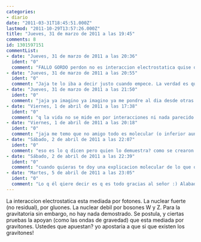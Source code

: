 ```yaml
---
categories:
- diario
date: "2011-03-31T18:45:51.000Z"
lastmod: "2011-10-29T13:57:26.000Z"
title: "Jueves, 31 de marzo de 2011 a las 19:45"
comments: 8
id: 1301597151
commentList:
- date: "Jueves, 31 de marzo de 2011 a las 20:36"
  ident: "0"
  comment: "FALLO GORDO perdon no es interaccion electrostatica quise decir electromagnetica por favor perdonen fallo GORDO"
- date: "Jueves, 31 de marzo de 2011 a las 20:55"
  ident: "0"
  comment: "Jaja te lo iba a decir justo cuando empece. La verdad es que no podria apostar nada, estudiamos el mismo campo desde perspectivas diferentes, lo que yo aprendo sobre electromagnetismo es mucho mas fisico que eso"
- date: "Jueves, 31 de marzo de 2011 a las 21:50"
  ident: "0"
  comment: "jaja ya imagino ya imagino ya me pondre al dia desde otras perspectivas cuando tenga tiempo libre, un curso sin prestarle mucha atencion pasa factura xd"
- date: "Viernes, 1 de abril de 2011 a las 17:38"
  ident: "0"
  comment: "q la vida no se mide en por interacciones ni nada parecido es simplemente un engaño del sistema"
- date: "Viernes, 1 de abril de 2011 a las 20:18"
  ident: "0"
  comment: "jaja me temo que no amigo todo es molecular (o inferior aun) y por tanto todo son interacciones!"
- date: "Sábado, 2 de abril de 2011 a las 22:07"
  ident: "0"
  comment: "eso es lo q dicen pero quien lo demuestra? como se crearon todas esas moleculas y todo lo demas, y como se creo lo q creo eso?"
- date: "Sábado, 2 de abril de 2011 a las 22:39"
  ident: "0"
  comment: "cuando quieras te doy una explicacion molecular de lo que quieras , o al menos lo intento (tampoco te pases xd que no todo esta descubierto, pero se avanza). por cierto las moleculas se crean porque son mas estables que los atomos sueltos y por tanto es mas probable que te encuentres los atomos unidos en moleculas que sueltos, aunque esta estabilidad depende de muchos factores y podria invertirse!"
- date: "Martes, 5 de abril de 2011 a las 23:05"
  ident: "0"
  comment: "Lo q él qiere decir es q es todo gracias al señor :) Alabado sea el señor!  \n  \nY esto me recuerda a un chiste, es.. una viñeta.  \nPadre e hijo canturrean: Adorar el niño, a dorar el ni ño ....  \nSí, metian una tarta en forma de belen al horno :D"
---
```


La interaccion electrostatica esta mediada por fotones. La nuclear fuerte (no residual), por gluones. La nuclear debil por bosones W y Z. Para la gravitatoria sin embargo, no hay nada demostrado. Se postula, y ciertas pruebas la apoyan (como las ondas de gravedad) que esta mediada por gravitones. Ustedes que apuestan? yo apostaria a que si que existen los gravitones!